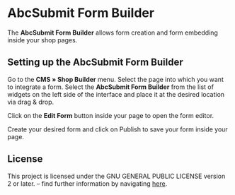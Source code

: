 # AbcSubmit Form Builder

The **AbcSubmit Form Builder** allows form creation and form embedding inside your shop pages.

##  Setting up the AbcSubmit Form Builder 

Go to the **CMS » Shop Builder** menu. Select the page into which you want to integrate a form. Select the **AbcSubmit Form Builder** from the list of widgets on the left side of the interface and place it at the desired location via drag & drop.

Click on the **Edit Form** button inside your page to open the form editor.

Create your desired form and click on Publish to save your form inside your page.

## License

This project is licensed under the GNU GENERAL PUBLIC LICENSE version 2 or later. – find further information by navigating [here](https://www.gnu.org/licenses/old-licenses/gpl-2.0.en.html).
